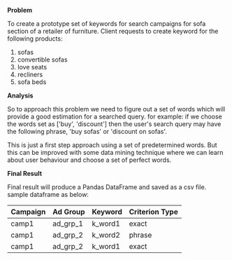 **Problem**

To create a prototype set of keywords for search campaigns for sofa section of a retailer of furniture.
Client requests to create keyword for the following products:
1. sofas
1. convertible sofas
1. love seats
1. recliners
1. sofa beds


**Analysis**

So to approach this problem we need to figure out a set of words which will provide a good estimation for a searched query.
for example: if we choose the words set as ['buy', 'discount'] then the user's search query may have the following phrase,
'buy sofas' or 'discount on sofas'.

This is just a first step approach using a set of predetermined words. But this can be improved with some data mining technique where we can learn about user behaviour and choose a set of perfect words.

**Final Result**

Final result will produce a Pandas DataFrame and saved as a csv file. sample dataframe as below:

Campaign | Ad Group	| Keyword	| Criterion Type
-------- | -------- | ------- | --------------
camp1    | ad_grp_1 | k_word1 | exact
camp1    | ad_grp_2 | k_word2 | phrase
camp1    | ad_grp_2 | k_word1 | exact

